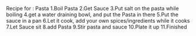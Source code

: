 Recipe for : Pasta
1.Boil Pasta
2.Get Sauce
3.Put salt on the pasta while boiling
4.get a water draining bowl, and put the Pasta in there
5.Put the sauce in a pan
6.Let it cook, add your own spices/ingredients while it cooks
7.Let Sauce sit
8.add Pasta
9.Stir pasta and sauce
10.Plate it up
11.Finished